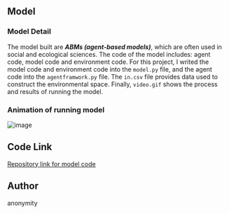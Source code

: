 ## Model

### Model Detail

The model built are ***ABMs (agent-based models)***, which are often used in social and ecological sciences. 
The code of the model includes: agent code, model code and environment code. For this project, I writed the model code and environment code into the ```model.py``` file, and the agent code into the ```agentframwork.py``` file. The ```in.csv``` file provides data used to construct the environmental space. Finally, ```video.gif``` shows the process and results of running the model.


### Animation of running model

![image](https://github.com/hpwonder1/Geography-Programming-Courses/blob/main/video.gif)   

## Code Link

[Repository link for model code](https://github.com/hpwonder1/Geography-Programming-Courses)

## Author

anonymity
